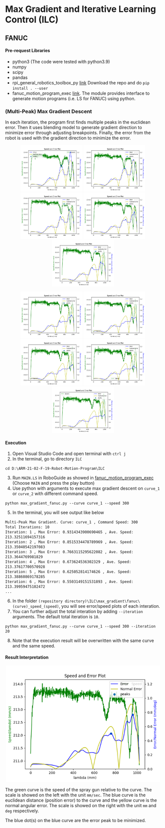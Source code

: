 # Max Gradient and Iterative Learning Control (ILC)

## FANUC

#### Pre-request Libraries

- python3 (The code were tested with python3.9)
- numpy
- scipy
- pandas
- rpi_general_robotics_toolbox_py [link](https://github.com/rpiRobotics/rpi_general_robotics_toolbox_py) Download the repo and do `pip install . --user`
- fanuc_motion_program_exec [link](https://github.com/eric565648/fanuc_motion_program_exec). The module provides interface to generate motion programs (i.e. LS for FANUC) using python.


### (Multi-Peak) Max Gradient Descent

In each iteration, the program first finds multiple peaks in the euclidean error. Then it uses blending model to generate gradient direction to minimize error through adjusting breakpoints. Finally, the error from the robot is used with the gradient direction to minimize the error.

<p align="center">
  <img src="max_gradient/fanuc/curve_1_speed_300/iteration_0.png" width="200" />
  <img src="max_gradient/fanuc/curve_1_speed_300/iteration_1.png" width="200" /> 
  <img src="max_gradient/fanuc/curve_1_speed_300/iteration_2.png" width="200" />
  <img src="max_gradient/fanuc/curve_1_speed_300/iteration_3.png" width="200" />
  <img src="max_gradient/fanuc/curve_1_speed_300/iteration_4.png" width="200" /> 
</p>
<p align="center">
  <img src="max_gradient/fanuc/curve_1_speed_300/iteration_5.png" width="200" />
  <img src="max_gradient/fanuc/curve_1_speed_300/iteration_6.png" width="200" /> 
  <img src="max_gradient/fanuc/curve_1_speed_300/iteration_7.png" width="200" />
  <img src="max_gradient/fanuc/curve_1_speed_300/iteration_8.png" width="200" />
  <img src="max_gradient/fanuc/curve_1_speed_300/iteration_9.png" width="200" /> 
</p>

#### Execution

1. Open Visual Studio Code and open terminal with `ctrl j`
2. In the terminal, go to directory `ILC`
```
cd D:\ARM-21-02-F-19-Robot-Motion-Program\ILC
```
3. Run `MAIN.LS` in RoboGuide as showed in [fanuc_motion_program_exec](https://github.com/eric565648/fanuc_motion_program_exec) (Choose `MAIN` and press the play button)
4. Use python with arguments to execute max gradient descent on `curve_1` or `curve_2` with different command speed.
```
python max_gradient_fanuc.py --curve curve_1 --speed 300
```
5. In the terminal, you will see output like below
```
Multi-Peak Max Gradient. Curve: curve_1 , Command Speed: 300
Total Iterations: 10
Iteration: 1 , Max Error: 0.9314343900690465 , Ave. Speed: 213.32511694157316
Iteration: 2 , Max Error: 0.8515334478789969 , Ave. Speed: 213.35040542197083
Iteration: 3 , Max Error: 0.7663115295622082 , Ave. Speed: 213.3644769981829
Iteration: 4 , Max Error: 0.673624536302329 , Ave. Speed: 213.37617700570928
Iteration: 5 , Max Error: 0.625052814174626 , Ave. Speed: 213.38860869178285
Iteration: 6 , Max Error: 0.5503149151531893 , Ave. Speed: 213.39959475102472
...
```
6. In the folder `(repository directory)\ILC\max_gradient\fanuc\(curve)_speed_(speed)`, you will see error/speed plots of each interation.
7. You can further adjust the total interation by adding `--iteration` arguments. The default total iteration is `10`.
```
python max_gradient_fanuc.py --curve curve_1 --speed 300 --iteration 20
```
8. Note that the execution result will be overwritten with the same curve and the same speed.

#### Result Interpretation
<p align="center">
<img src="max_gradient/fanuc/curve_1_speed_300/iteration_3.png" width="500"/>
</p>

The green curve is the speed of the spray gun relative to the curve. The scale is showed on the left with the unit `mm/sec`. The blue curve is the euclidean distance (position error) to the curve and the yellow curve is the normal angular error. The scale is showed on the right with the unit `mm` and `deg` respectively. 

The blue dot(s) on the blue curve are the error peak to be minimized.